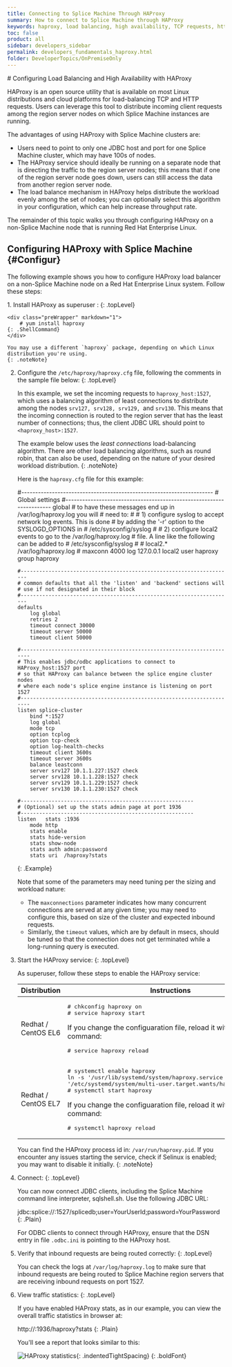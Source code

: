 ```yaml
---
title: Connecting to Splice Machine Through HAProxy
summary: How to connect to Splice Machine through HAProxy
keywords: haproxy, load balancing, high availability, TCP requests, http requests, client requests, kerberos
toc: false
product: all
sidebar: developers_sidebar
permalink: developers_fundamentals_haproxy.html
folder: DeveloperTopics/OnPremiseOnly
---
```

<section>
<div class="TopicContent" data-swiftype-index="true" markdown="1">
# Configuring Load Balancing and High Availability with HAProxy

HAProxy is an open source utility that is available on most Linux
distributions and cloud platforms for load-balancing TCP and HTTP
requests. Users can leverage this tool to distribute incoming client
requests among the region server nodes on which Splice Machine instances
are running.

The advantages of using HAProxy with Splice Machine clusters are:

* Users need to point to only one JDBC host and port for one Splice
  Machine cluster, which may have 100s of nodes.
* The HAProxy service should ideally be running on a separate node that
  is directing the traffic to the region server nodes; this means that
  if one of the region server node goes down, users can still access the
  data from another region server node.
* The load balance mechanism in HAProxy helps distribute the workload
  evenly among the set of nodes; you can optionally select this
  algorithm in your configuration, which can help increase throughput
  rate.

The remainder of this topic walks you through configuring HAProxy on a non-Splice Machine node that is running Red Hat Enterprise Linux.

## Configuring HAProxy with Splice Machine   {#Configur}

The following example shows you how to configure HAProxy load balancer
on a non-Splice Machine node on a Red Hat Enterprise Linux system.
Follow these steps:

<div class="opsStepsList" markdown="1">
1.  Install HAProxy as superuser :
    {: .topLevel}

    <div class="preWrapper" markdown="1">
        # yum install haproxy
    {: .ShellCommand}
    </div>

    You may use a different `haproxy` package, depending on which Linux distribution you're using.
    {: .noteNote}

2.  Configure the `/etc/haproxy/haproxy.cfg` file, following the
    comments in the sample file below:
    {: .topLevel}

    In this example, we set the incoming requests to
    `haproxy_host:1527`, which uses a balancing algorithm of least
    connections to distribute among the nodes `srv127, srv128, srv129,
    `and `srv130`. This means that the incoming connection is routed to
    the region server that has the least number of connections; thus,
    the client JDBC URL should point to `<haproxy_host>:1527`.

    The example below uses the *least connections* load-balancing algorithm. There are other load balancing algorithms, such as round robin, that can also be used, depending on the nature of your desired workload distribution.
    {: .noteNote}

    Here is the `haproxy.cfg` file for this example:

    <div class="preWrapperWide" markdown="1">
        #---------------------------------------------------------------------
        # Global settings
        #---------------------------------------------------------------------
        global
            # to have these messages end up in /var/log/haproxy.log you will
            # need to:
            #
            # 1) configure syslog to accept network log events.  This is done
            #    by adding the '-r' option to the SYSLOGD_OPTIONS in
            #    /etc/sysconfig/syslog
            #
            # 2) configure local2 events to go to the /var/log/haproxy.log
            #   file. A line like the following can be added to
            #   /etc/sysconfig/syslog
            #
            #    local2.*                       /var/log/haproxy.log
            #
            maxconn 4000
            log 127.0.0.1 local2
            user haproxy
            group haproxy


        #---------------------------------------------------------------------
        # common defaults that all the 'listen' and 'backend' sections will
        # use if not designated in their block
        #---------------------------------------------------------------------
        defaults
            log global
            retries 2
            timeout connect 30000
            timeout server 50000
            timeout client 50000

        #----------------------------------------------------------------------
        # This enables jdbc/odbc applications to connect to HAProxy_host:1527 port
        # so that HAProxy can balance between the splice engine cluster nodes
        # where each node's splice engine instance is listening on port 1527
        #----------------------------------------------------------------------
        listen splice-cluster
            bind *:1527
            log global
            mode tcp
            option tcplog
            option tcp-check
            option log-health-checks
            timeout client 3600s
            timeout server 3600s
            balance leastconn
            server srv127 10.1.1.227:1527 check
            server srv128 10.1.1.228:1527 check
            server srv129 10.1.1.229:1527 check
            server srv130 10.1.1.230:1527 check

        #--------------------------------------------------------
        # (Optional) set up the stats admin page at port 1936
        #--------------------------------------------------------
        listen   stats :1936
            mode http
            stats enable
            stats hide-version
            stats show-node
            stats auth admin:password
            stats uri  /haproxy?stats
    {: .Example}

    </div>

    Note that some of the parameters may need tuning per the sizing and
    workload nature:

    * <span class="PlainFont">The `maxconnections` parameter indicates how many concurrent
      connections are served at any given time; you may need to
      configure this, based on size of the cluster and expected inbound
      requests.</span>
    * <span class="PlainFont">Similarly, the `timeout` values, which are by default in msecs,
      should be tuned so that the connection does not get terminated
      while a long-running query is executed.</span>

3.  Start the HAProxy service:
    {: .topLevel}

    As superuser, follow these steps to enable the HAProxy service:

    <table>
                            <col />
                            <col />
                            <thead>
                                <tr>
                                    <th>Distribution</th>
                                    <th>Instructions</th>
                                </tr>
                            </thead>
                            <tbody>
                                <tr>
                                    <td class="ConsoleLink">Redhat / CentOS EL6</td>
                                    <td>
                                        <div class="preWrapperWide"><pre class="ShellCommandCell"># chkconfig haproxy on
    # service haproxy start
    </pre>
                                        </div>
                                        <p>If you change the configuaration file, reload it with this command:</p>
                                        <div class="preWrapperWide"><pre class="ShellCommandCell"># service haproxy reload</pre>
                                        </div>
                                    </td>
                                </tr>
                                <tr>
                                    <td class="ConsoleLink">Redhat / CentOS EL7</td>
                                    <td>
                                        <div class="preWrapperWide"><pre class="ShellCommandCell"># systemctl enable haproxy<br />ln -s '/usr/lib/systemd/system/haproxy.service<br />'/etc/systemd/system/multi-user.target.wants/haproxy.service'<br /># systemctl start haproxy</pre>
                                        </div>
                                        <p>If you change the configuaration file, reload it with this command:</p>
                                        <div class="preWrapperWide"><pre class="ShellCommandCell"># systemctl haproxy reload</pre>
                                        </div>
                                    </td>
                                </tr>
                            </tbody>
                        </table>

    You can find the HAProxy process id in: `/var/run/haproxy.pid`. If
    you encounter any issues starting the service, check if Selinux is
    enabled; you may want to disable it initially.
    {: .noteNote}

4.  Connect:
    {: .topLevel}

    You can now connect JDBC clients, including the Splice Machine
    command line interpreter, sqlshell.sh. Use the following JDBC URL:

    <div class="preWrapperWide" markdown="1">
        jdbc:splice://<haproxy_host>:1527/splicedb;user=YourUserId;password=YourPassword
    {: .Plain}

    </div>

    For ODBC clients to connect through HAProxy, ensure that the DSN
    entry in file `.odbc.ini` is pointing to the HAProxy host.

5.  Verify that inbound requests are being routed correctly:
    {: .topLevel}

    You can check the logs at `/var/log/haproxy.log` to make sure that
    inbound requests are being routed to Splice Machine region servers
    that are receiving inbound requests on port 1527.

6.  View traffic statistics:
    {: .topLevel}

    If you have enabled HAProxy stats, as in our example, you can view
    the overall traffic statistics in browser at:

    <div class="preWrapperWide" markdown="1">
        http://<haproxy_host>:1936/haproxy?stats
    {: .Plain}

    </div>

    You'll see a report that looks similar to this:

    ![HAProxy statistics](images/haproxystats.png "HAProxy statistics
    screenshot"){: .indentedTightSpacing}
{: .boldFont}

</div>
</div>
</section>

